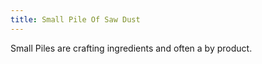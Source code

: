 ```yaml
---
title: Small Pile Of Saw Dust
---
```


<ItemImage file="small_pile_of_saw_dust" alt="Small Pile Of Saw Dust" size="200" />

Small Piles are crafting ingredients and often a by product.
